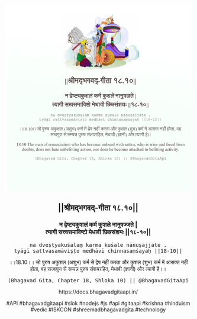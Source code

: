 <img src="../../asset/BG_18_10.png"/>
<center><h2>||श्रीमद्‍भगवद्‍-गीता १८.१०||</h2>
<h3>न द्वेष्ट्यकुशलं कर्म कुशले नानुषज्जते |<br/>त्यागी सत्त्वसमाविष्टो मेधावी छिन्नसंशयः ||१८-१०||</h3>
<pre>na dveṣṭyakuśalaṃ karma kuśale nānuṣajjate .<br/>tyāgī sattvasamāviṣṭo medhāvī chinnasaṃśayaḥ ||18-10||</pre>
<p>।।18.10।। जो पुरुष अकुशल (अशुभ) कर्म से द्वेष नहीं करता और कुशल (शुभ) कर्म में आसक्त नहीं होता, वह सत्त्वगुण से सम्पन्न पुरुष संशयरहित, मेधावी (ज्ञानी) और त्यागी है।।</p>
<pre>(Bhagavad Gita, Chapter 18, Shloka 10) || @BhagavadGitaApi</pre><p>https://docs.bhagavadgitaapi.in/</p><p>#API #bhagavadgitaapi #slok #nodejs #js #api #gitaapi #krishna #hinduism #vedic #ISKCON #shreemadbhagavadgita #technology</p></center>